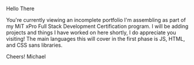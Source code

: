 Hello There

You're currently viewing an incomplete portfolio I'm assembling as part of my MiT xPro Full Stack Development Certification program. I will be adding projects and things I have worked on here shortly, I do appreciate you visiting!
The main languages this will cover in the first phase is JS, HTML, and CSS sans libraries.

Cheers!
Michael
